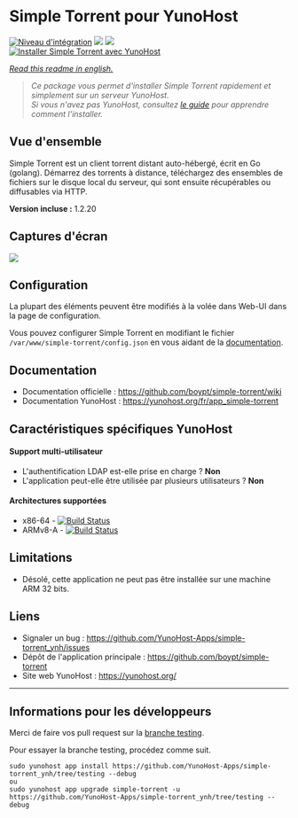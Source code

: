 # Simple Torrent pour YunoHost

[![Niveau d'intégration](https://dash.yunohost.org/integration/simple-torrent.svg)](https://dash.yunohost.org/appci/app/simpletorrent) ![](https://ci-apps.yunohost.org/ci/badges/simple-torrent.status.svg) ![](https://ci-apps.yunohost.org/ci/badges/simple-torrent.maintain.svg)  
[![Installer Simple Torrent avec YunoHost](https://install-app.yunohost.org/install-with-yunohost.svg)](https://install-app.yunohost.org/?app=simple-torrent)

*[Read this readme in english.](./README.md)* 

> *Ce package vous permet d'installer Simple Torrent rapidement et simplement sur un serveur YunoHost.  
Si vous n'avez pas YunoHost, consultez [le guide](https://yunohost.org/#/install) pour apprendre comment l'installer.*

## Vue d'ensemble

Simple Torrent est un client torrent distant auto-hébergé, écrit en Go (golang). Démarrez des torrents à distance, téléchargez des ensembles de fichiers sur le disque local du serveur, qui sont ensuite récupérables ou diffusables via HTTP.

**Version incluse :** 1.2.20

## Captures d'écran

![](https://user-images.githubusercontent.com/1033514/64239393-bdbb6480-cf32-11e9-9269-d8d10e7c0dc7.png)

## Configuration

La plupart des éléments peuvent être modifiés à la volée dans Web-UI dans la page de configuration.

Vous pouvez configurer Simple Torrent en modifiant le fichier `/var/www/simple-torrent/config.json` en vous aidant de la [documentation](https://github.com/boypt/simple-torrent/wiki/Config-File).

## Documentation

 * Documentation officielle : https://github.com/boypt/simple-torrent/wiki
 * Documentation YunoHost : https://yunohost.org/fr/app_simple-torrent

## Caractéristiques spécifiques YunoHost

#### Support multi-utilisateur

* L'authentification LDAP est-elle prise en charge ? **Non**
* L'application peut-elle être utilisée par plusieurs utilisateurs ? **Non**

#### Architectures supportées

* x86-64 - [![Build Status](https://ci-apps.yunohost.org/ci/logs/simple-torrent.svg)](https://ci-apps.yunohost.org/ci/apps/simple-torrent/)
* ARMv8-A - [![Build Status](https://ci-apps-arm.yunohost.org/ci/logs/simple-torrent.svg)](https://ci-apps-arm.yunohost.org/ci/apps/simple-torrent/)

## Limitations

* Désolé, cette application ne peut pas être installée sur une machine ARM 32 bits.

## Liens

 * Signaler un bug : https://github.com/YunoHost-Apps/simple-torrent_ynh/issues
 * Dépôt de l'application principale : https://github.com/boypt/simple-torrent
 * Site web YunoHost : https://yunohost.org/

---

## Informations pour les développeurs

Merci de faire vos pull request sur la [branche testing](https://github.com/YunoHost-Apps/simple-torrent_ynh/tree/testing).

Pour essayer la branche testing, procédez comme suit.
```
sudo yunohost app install https://github.com/YunoHost-Apps/simple-torrent_ynh/tree/testing --debug
ou
sudo yunohost app upgrade simple-torrent -u https://github.com/YunoHost-Apps/simple-torrent_ynh/tree/testing --debug
```
